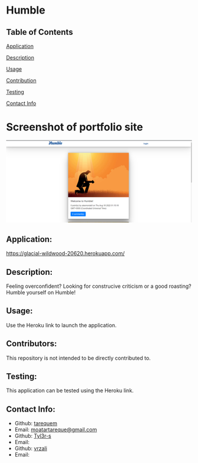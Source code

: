 # Humble
   
## Table of Contents 
[Application](#application)

[Description](#description)

[Usage](#usage)

[Contribution](#contributors)

[Testing](#test)
  
[Contact Info](#contact-info)
  
# Screenshot of portfolio site
![screenshot](/snapshot.png)

## Application:
https://glacial-wildwood-20620.herokuapp.com/

## Description:
Feeling overconfident? Looking for construcive criticism or a good roasting? Humble yourself on Humble! 

## Usage:
Use the Heroku link to launch the application.  

## Contributors:
This repository is not intended to be directly contributed to. 

## Testing:
This application can be tested using the Heroku link.

## Contact Info:
- Github: [tarequem](https://github.com/tarequem)
- Email: moatartareque@gmail.com 
- Github: [Tyl3r-s](https://github.com/Tyl3r-s)
- Email:  
- Github: [vrzali](https://github.com/vrzali)
- Email: 
